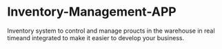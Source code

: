 # Inventory-Management-APP

Inventory system to control and manage proucts in the warehouse in real timeand integrated to make it easier to develop your business.
